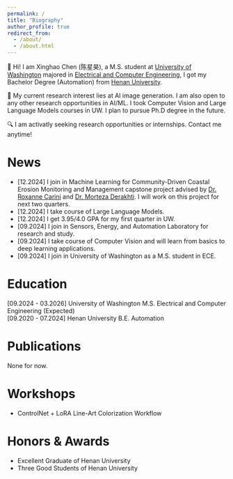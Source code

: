 ```yaml
---
permalink: /
title: "Biography"
author_profile: true
redirect_from: 
  - /about/
  - /about.html
---
```


:wave: Hi! I am Xinghao Chen (陈星昊), a M.S. student at [University of Washington](https://www.washington.edu/) majored in [Electrical and Computer Engineering](https://www.ece.uw.edu/), I got my Bachelor Degree (Automation) from [Henan University](https://www.henu.edu.cn/).

:microscope: My current research interest lies at AI image generation. I am also open to any other research opportunities in AI/ML. I took Computer Vision and Large Language Models courses in UW. I plan to pursue Ph.D degree in the future.

:mag: I am activatly seeking research opportunities or internships. Contact me anytime!

News
======
* [12.2024] I join in Machine Learning for Community-Driven Coastal Erosion Monitoring and Management capstone project advised by [Dr. Roxanne Carini](https://www.apl.washington.edu/people/profile.php?last_name=Carini&first_name=Roxanne) and [Dr. Morteza Derakhti](https://www.ce.washington.edu/facultyfinder/morteza-derakhti). I will work on this project for next two quarters.
* [12.2024] I take course of Large Language Models.
* [12.2024] I get 3.95/4.0 GPA for my first quarter in UW.
* [09.2024] I join in Sensors, Energy, and Automation Laboratory for research and study.
* [09.2024] I take course of Computer Vision and will learn from basics to deep learning applications.
* [09.2024] I join in University of Washington as a M.S. student in ECE.

Education
======
[09.2024 - 03.2026] University of Washington  M.S. Electrical and Computer Engineering (Expected)  
[09.2020 - 07.2024] Henan University          B.E. Automation  

Publications
======
None for now.

Workshops
======
* ControlNet + LoRA Line-Art Colorization Workflow

Honors & Awards
======
* Excellent Graduate of Henan University
* Three Good Students of Henan University
